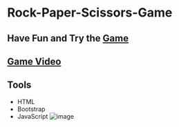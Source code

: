 # Rock-Paper-Scissors-Game
## Have Fun and Try the [Game](https://hager-abd-el-galil.github.io/Rock-Paper-Scissors-Game) 
## [Game Video](https://user-images.githubusercontent.com/81237428/218583488-630bf889-0c41-4c54-953f-86b2cb62431a.mp4)
## Tools
- HTML
- Bootstrap
- JavaScript
![image](https://user-images.githubusercontent.com/81237428/218687812-cd5cce23-7acb-43e1-b196-95f5a6844fac.png)





